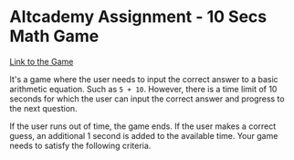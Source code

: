 # Altcademy Assignment - 10 Secs Math Game

[Link to the Game](https://10sec-math-game.netlify.com/)

It's a game where the user needs to input the correct answer to a basic arithmetic equation. Such as `5 + 10`. However, there is a time limit of 10 seconds for which the user can input the correct answer and progress to the next question.

If the user runs out of time, the game ends. If the user makes a correct guess, an additional 1 second is added to the available time. Your game needs to satisfy the following criteria.
